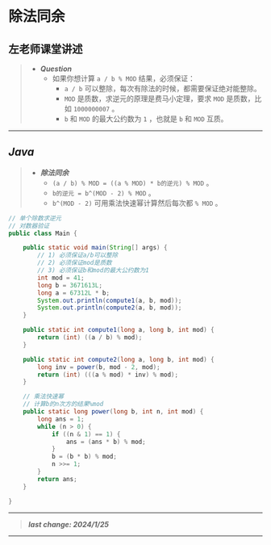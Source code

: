 # 除法同余

## 左老师课堂讲述

> - ***Question***
>   - 如果你想计算 `a / b % MOD` 结果，必须保证：
>     - `a / b` 可以整除，每次有除法的时候，都需要保证绝对能整除。
>     - `MOD` 是质数，求逆元的原理是费马小定理，要求 `MOD` 是质数，比如 `1000000007` 。
>     - `b` 和 `MOD` 的最大公约数为 `1` ，也就是 `b` 和 `MOD` 互质。

---

## *Java*

> - ***除法同余***
>   - `(a / b) % MOD = ((a % MOD) * b的逆元) % MOD` 。
>   - `b的逆元 = b^(MOD - 2) % MOD` 。
>   - `b^(MOD - 2)` 可用乘法快速幂计算然后每次都 `% MOD` 。

```java
// 单个除数求逆元
// 对数器验证
public class Main {

    public static void main(String[] args) {
        // 1) 必须保证a/b可以整除
        // 2) 必须保证mod是质数
        // 3) 必须保证b和mod的最大公约数为1
        int mod = 41;
        long b = 3671613L;
        long a = 67312L * b;
        System.out.println(compute1(a, b, mod));
        System.out.println(compute2(a, b, mod));
    }

    public static int compute1(long a, long b, int mod) {
        return (int) ((a / b) % mod);
    }

    public static int compute2(long a, long b, int mod) {
        long inv = power(b, mod - 2, mod);
        return (int) (((a % mod) * inv) % mod);
    }

    // 乘法快速幂
    // 计算b的n次方的结果%mod
    public static long power(long b, int n, int mod) {
        long ans = 1;
        while (n > 0) {
            if ((n & 1) == 1) {
                ans = (ans * b) % mod;
            }
            b = (b * b) % mod;
            n >>= 1;
        }
        return ans;
    }

}
```

---

> ***last change: 2024/1/25***

---
